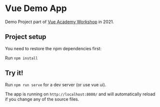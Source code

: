 # Vue Demo App

Demo Project part of <a href="https://vue.ac" target="_blank">Vue Academy Workshop</a> in 2021.

## Project setup

You need to restore the npm dependencies first:

Run `npm install`

## Try it!

Run `npm run serve` for a dev server (or use vue ui).

The app is running on `http://localhost:8080/` and will automatically reload if you change any of the source files.
